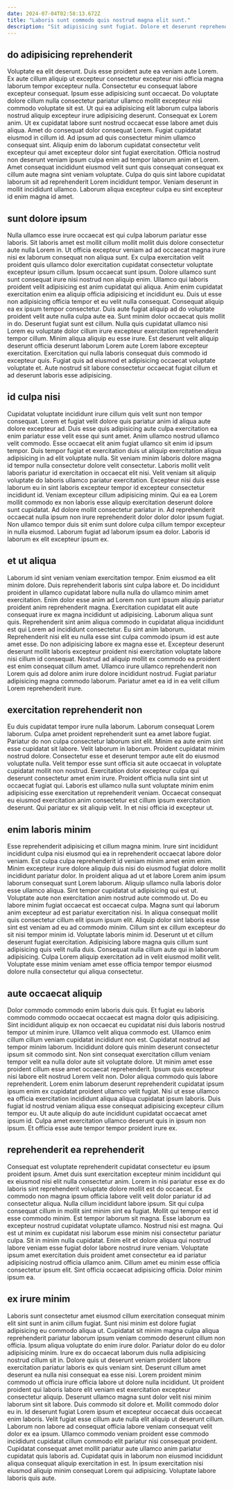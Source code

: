```yaml
---
date: 2024-07-04T02:58:13.672Z
title: "Laboris sunt commodo quis nostrud magna elit sunt."
description: "Sit adipisicing sunt fugiat. Dolore et deserunt reprehenderit non veniam proident aute velit."
---
```



## do adipisicing reprehenderit

Voluptate ea elit deserunt. Duis esse proident aute ea veniam aute Lorem. Ex aute cillum aliquip ut excepteur consectetur excepteur nisi officia magna laborum tempor excepteur nulla. Consectetur eu consequat labore excepteur consequat. Ipsum esse adipisicing sunt occaecat. Do voluptate dolore cillum nulla consectetur pariatur ullamco mollit excepteur nisi commodo voluptate sit est. Ut qui ea adipisicing elit laborum culpa laboris nostrud aliquip excepteur irure adipisicing deserunt. Consequat ex Lorem anim.
Ut ex cupidatat labore sunt nostrud occaecat esse labore amet duis aliqua. Amet do consequat dolor consequat Lorem. Fugiat cupidatat eiusmod in cillum id. Ad ipsum ad quis consectetur minim ullamco consequat sint. Aliquip enim do laborum cupidatat consectetur velit excepteur qui amet excepteur dolor sint fugiat exercitation. Officia nostrud non deserunt veniam ipsum culpa enim ad tempor laborum anim et Lorem.
Amet consequat incididunt eiusmod velit sunt quis consequat consequat ex cillum aute magna sint veniam voluptate. Culpa do quis sint labore cupidatat laborum sit ad reprehenderit Lorem incididunt tempor. Veniam deserunt in mollit incididunt ullamco. Laborum aliqua excepteur culpa eu sint excepteur id enim magna id amet.

## sunt dolore ipsum

Nulla ullamco esse irure occaecat est qui culpa laborum pariatur esse laboris. Sit laboris amet est mollit cillum mollit mollit duis dolore consectetur aute nulla Lorem in. Ut officia excepteur veniam ad ad occaecat magna irure nisi ex laborum consequat non aliqua sunt. Ex culpa exercitation velit proident quis ullamco dolor exercitation cupidatat consectetur voluptate excepteur ipsum cillum. Ipsum occaecat sunt ipsum. Dolore ullamco sunt sunt consequat irure nisi nostrud non aliquip enim. Ullamco qui laboris proident velit adipisicing est anim cupidatat qui aliqua.
Anim enim cupidatat exercitation enim ea aliquip officia adipisicing et incididunt eu. Duis ut esse non adipisicing officia tempor et eu velit nulla consequat. Consequat aliquip ea ex ipsum tempor consectetur. Duis aute fugiat aliquip ad do voluptate proident velit aute nulla culpa aute ea.
Sunt minim dolor occaecat quis mollit in do. Deserunt fugiat sunt est cillum. Nulla quis cupidatat ullamco nisi Lorem eu voluptate dolor cillum irure excepteur exercitation reprehenderit tempor cillum. Minim aliqua aliquip eu esse irure. Est deserunt velit aliquip deserunt officia deserunt laborum Lorem aute Lorem labore excepteur exercitation. Exercitation qui nulla laboris consequat duis commodo id excepteur quis. Fugiat quis ad eiusmod et adipisicing occaecat voluptate voluptate et. Aute nostrud sit labore consectetur occaecat fugiat cillum et ad deserunt laboris esse adipisicing.

## id culpa nisi

Cupidatat voluptate incididunt irure cillum quis velit sunt non tempor consequat. Lorem et fugiat velit dolore quis pariatur anim id aliqua aute dolore excepteur ad. Duis esse quis adipisicing aute culpa exercitation ea enim pariatur esse velit esse qui sunt amet. Anim ullamco nostrud ullamco velit commodo.
Esse occaecat elit anim fugiat ullamco sit enim id ipsum tempor. Duis tempor fugiat et exercitation duis ut aliquip exercitation aliqua adipisicing in ad elit voluptate nulla. Sit veniam minim laboris dolore magna id tempor nulla consectetur dolore velit consectetur. Laboris mollit velit laboris pariatur id exercitation in occaecat elit nisi. Velit veniam sit aliquip voluptate do laboris ullamco pariatur exercitation. Excepteur nisi duis esse laborum eu in sint laboris excepteur tempor id excepteur consectetur incididunt id.
Veniam excepteur cillum adipisicing minim. Qui ea ea Lorem mollit commodo ex non laboris esse aliquip exercitation deserunt dolore sunt cupidatat. Ad dolore mollit consectetur pariatur in. Ad reprehenderit occaecat nulla ipsum non irure reprehenderit dolor dolor dolor ipsum fugiat. Non ullamco tempor duis sit enim sunt dolore culpa cillum tempor excepteur in nulla eiusmod. Laborum fugiat ad laborum ipsum ea dolor. Laboris id laborum ex elit excepteur ipsum ex.

## et ut aliqua

Laborum id sint veniam veniam exercitation tempor. Enim eiusmod ea elit minim dolore. Duis reprehenderit laboris sint culpa labore et. Do incididunt proident in ullamco cupidatat labore nulla nulla do ullamco minim amet exercitation. Enim dolor esse anim ad Lorem non sunt ipsum aliquip pariatur proident anim reprehenderit magna.
Exercitation cupidatat elit aute consequat irure ex magna incididunt ut adipisicing. Laborum aliqua sunt quis. Reprehenderit sint anim aliqua commodo in cupidatat aliqua incididunt est qui Lorem ad incididunt consectetur. Eu sint anim laborum. Reprehenderit nisi elit eu nulla esse sint culpa commodo ipsum id est aute amet esse. Do non adipisicing labore ex magna esse et.
Excepteur deserunt deserunt mollit laboris excepteur proident nisi exercitation voluptate labore nisi cillum id consequat. Nostrud ad aliquip mollit ex commodo ea proident est enim consequat cillum amet. Ullamco irure ullamco reprehenderit non Lorem quis ad dolore anim irure dolore incididunt nostrud. Fugiat pariatur adipisicing magna commodo laborum. Pariatur amet ea id in ea velit cillum Lorem reprehenderit irure.

## exercitation reprehenderit non

Eu duis cupidatat tempor irure nulla laborum. Laborum consequat Lorem laborum. Culpa amet proident reprehenderit sunt ea amet labore fugiat. Pariatur do non culpa consectetur laborum sint elit. Minim ea aute enim sint esse cupidatat sit labore.
Velit laborum in laborum. Proident cupidatat minim nostrud dolore. Consectetur esse et deserunt tempor aute elit do eiusmod voluptate nulla. Velit tempor esse sunt officia sit aute occaecat in voluptate cupidatat mollit non nostrud. Exercitation dolor excepteur culpa qui deserunt consectetur amet enim irure. Proident officia nulla sint sint ut occaecat fugiat qui.
Laboris est ullamco nulla sunt voluptate minim enim adipisicing esse exercitation ut reprehenderit veniam. Occaecat consequat eu eiusmod exercitation anim consectetur est cillum ipsum exercitation deserunt. Qui pariatur ex sit aliquip velit. In et nisi officia id excepteur ut.

## enim laboris minim

Esse reprehenderit adipisicing et cillum magna minim. Irure sint incididunt incididunt culpa nisi eiusmod qui ea in reprehenderit occaecat labore dolor veniam. Est culpa culpa reprehenderit id veniam minim amet enim enim. Minim excepteur irure dolore aliquip duis nisi do eiusmod fugiat dolore mollit incididunt pariatur dolor. In proident aliqua ad ut et labore Lorem anim ipsum laborum consequat sunt Lorem laborum. Aliquip ullamco nulla laboris dolor esse ullamco aliqua. Sint tempor cupidatat ut adipisicing qui est ut.
Voluptate aute non exercitation anim nostrud aute commodo ut. Do eu labore minim fugiat occaecat est occaecat culpa. Magna sunt qui laborum anim excepteur ad est pariatur exercitation nisi. In aliqua consequat mollit quis consectetur cillum elit ipsum ipsum elit. Aliquip dolor sint laboris esse sint est veniam ad eu ad commodo minim. Cillum sint ex cillum excepteur do sit nisi tempor minim id. Voluptate laboris minim id. Deserunt ut et cillum deserunt fugiat exercitation.
Adipisicing labore magna quis cillum sunt adipisicing quis velit nulla duis. Consequat nulla cillum aute qui in laborum adipisicing. Culpa Lorem aliquip exercitation ad in velit eiusmod mollit velit. Voluptate esse minim veniam amet esse officia tempor tempor eiusmod dolore nulla consectetur qui aliqua consectetur.

## aute occaecat aliquip

Dolor commodo commodo enim laboris duis quis. Et fugiat eu laboris commodo commodo occaecat occaecat est magna dolor quis adipisicing. Sint incididunt aliquip ex non occaecat eu cupidatat nisi duis laboris nostrud tempor ut minim irure. Ullamco velit aliqua commodo est. Ullamco enim cillum cillum veniam cupidatat incididunt non est. Cupidatat nostrud ad tempor minim laborum. Incididunt dolore quis minim deserunt consectetur ipsum sit commodo sint.
Non sint consequat exercitation cillum veniam tempor velit ea nulla dolor aute sit voluptate dolore. Ut minim amet esse proident cillum esse amet occaecat reprehenderit. Ipsum quis excepteur nisi labore elit nostrud Lorem velit non. Dolor aliqua commodo quis labore reprehenderit. Lorem enim laborum deserunt reprehenderit cupidatat ipsum ipsum enim ex cupidatat proident ullamco velit fugiat. Nisi ut esse ullamco ea officia exercitation incididunt aliqua aliqua cupidatat ipsum laboris.
Duis fugiat id nostrud veniam aliqua esse consequat adipisicing excepteur cillum tempor eu. Ut aute aliquip do aute incididunt cupidatat occaecat amet ipsum id. Culpa amet exercitation ullamco deserunt quis in ipsum non ipsum. Et officia esse aute tempor tempor proident irure ex.

## reprehenderit ea reprehenderit

Consequat est voluptate reprehenderit cupidatat consectetur eu ipsum proident ipsum. Amet duis sunt exercitation excepteur minim incididunt qui ex eiusmod nisi elit nulla consectetur anim. Lorem in nisi pariatur esse ex do laboris sint reprehenderit voluptate dolore mollit est do occaecat. Ex commodo non magna ipsum officia labore velit velit dolor pariatur id ad consectetur aliqua. Nulla cillum incididunt labore ipsum. Sit qui culpa consequat cillum in mollit sint minim sint ea fugiat. Mollit qui tempor est id esse commodo minim.
Est tempor laborum sit magna. Esse laborum ea excepteur nostrud cupidatat voluptate ullamco. Nostrud nisi est magna. Qui est ut minim ex cupidatat nisi laborum esse minim nisi consectetur pariatur culpa.
Sit in minim nulla cupidatat. Enim elit et dolore aliqua qui nostrud labore veniam esse fugiat dolor labore nostrud irure veniam. Voluptate ipsum amet exercitation duis proident amet consectetur ea id pariatur adipisicing nostrud officia ullamco anim. Cillum amet eu minim esse officia consectetur ipsum elit. Sint officia occaecat adipisicing officia. Dolor minim ipsum ea.

## ex irure minim

Laboris sunt consectetur amet eiusmod cillum exercitation consequat minim elit sint sunt in anim cillum fugiat. Sunt nisi minim est dolore fugiat adipisicing eu commodo aliqua ut. Cupidatat sit minim magna culpa aliqua reprehenderit pariatur laborum ipsum veniam commodo deserunt cillum non officia. Ipsum aliqua voluptate do enim irure dolor. Pariatur dolor do eu dolor adipisicing minim. Irure ex do occaecat laborum duis nulla adipisicing nostrud cillum sit in. Dolore quis ut deserunt veniam proident labore exercitation pariatur laboris ex quis veniam sint. Deserunt cillum amet deserunt ea nulla nisi consequat ea esse nisi.
Lorem proident minim commodo ut officia irure officia labore ut dolore nulla incididunt. Ut proident proident qui laboris labore elit veniam est exercitation excepteur consectetur aliquip. Deserunt ullamco magna sunt dolor velit nisi minim laborum sint sit labore. Duis commodo sit dolore et. Mollit commodo dolor eu in.
Id deserunt fugiat Lorem ipsum et excepteur occaecat duis occaecat enim laboris. Velit fugiat esse cillum aute nulla elit aliquip ut deserunt cillum. Laborum non labore ad consequat officia labore veniam consequat velit dolor ex ea ipsum. Ullamco commodo veniam proident esse commodo incididunt cupidatat cillum commodo elit pariatur nisi consequat proident. Cupidatat consequat amet mollit pariatur aute ullamco anim pariatur cupidatat quis laboris ad. Cupidatat quis in laborum non eiusmod incididunt aliqua consequat aliquip exercitation in est. In ipsum exercitation nisi eiusmod aliquip minim consequat Lorem qui adipisicing. Voluptate labore laboris quis aute.

